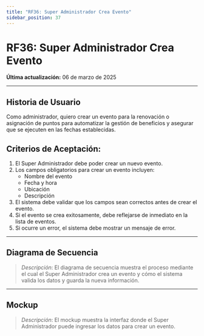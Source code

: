 ```yaml
---
title: "RF36: Super Administrador Crea Evento"  
sidebar_position: 37
---
```


# RF36: Super Administrador Crea Evento  

**Última actualización:** 06 de marzo de 2025  

---

## Historia de Usuario  

Como administrador, quiero crear un evento para la renovación o asignación de puntos para automatizar la gestión de beneficios y asegurar que se ejecuten en las fechas establecidas. 


## **Criterios de Aceptación:**  

1. El Super Administrador debe poder crear un nuevo evento.  
2. Los campos obligatorios para crear un evento incluyen:  
   - Nombre del evento  
   - Fecha y hora  
   - Ubicación  
   - Descripción  
3. El sistema debe validar que los campos sean correctos antes de crear el evento.  
4. Si el evento se crea exitosamente, debe reflejarse de inmediato en la lista de eventos.  
5. Si ocurre un error, el sistema debe mostrar un mensaje de error.  

---

## **Diagrama de Secuencia**  

> *Descripción*: El diagrama de secuencia muestra el proceso mediante el cual el Super Administrador crea un evento y cómo el sistema valida los datos y guarda la nueva información.  

---

## **Mockup**  

> *Descripción*: El mockup muestra la interfaz donde el Super Administrador puede ingresar los datos para crear un evento.  
